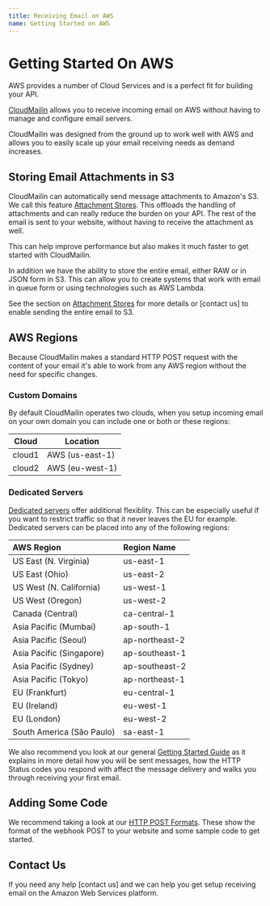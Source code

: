 ```yaml
---
title: Receiving Email on AWS
name: Getting Started on AWS
---
```


# Getting Started On AWS

AWS provides a number of Cloud Services and is a perfect fit for building your API.

[CloudMailin](http://www.cloudmailin.com) allows you to receive incoming email on AWS without having
to manage and configure email servers.

CloudMailin was designed from the ground up to work well with AWS and allows you to easily scale up
your email receiving needs as demand increases.

## Storing Email Attachments in S3

CloudMailin can automatically send message attachments to Amazon's S3. We call this feature
[Attachment Stores](/receiving_email/attachments/).
This offloads the handling of attachments and can really reduce the burden on your API.
The rest of the email is sent to your website, without having to receive the attachment as well.

This can help improve performance but also makes it much faster to get started with CloudMailin.

In addition we have the ability to store the entire email, either RAW or in JSON form in S3.
This can allow you to create systems that work with email in queue form or using technologies such
as AWS Lambda.

See the section on [Attachment Stores](/receiving_email/attachments/) for more details or
[contact us] to enable sending the entire email to S3.

## AWS Regions

Because CloudMailin makes a standard HTTP POST request with the content of your email it's able to
work from any AWS region without the need for specific changes.

### Custom Domains

By default CloudMailin operates two clouds, when you setup incoming email on your own domain you can
include one or both or these regions:

| Cloud  | Location                                      |
|--------|-----------------|
| cloud1 | AWS (us-east-1) |
| cloud2 | AWS (eu-west-1) |

### Dedicated Servers

[Dedicated servers](http://www.cloudmailin.com/plans) offer additional flexiblity.
This can be especially useful if you want to restrict traffic so that it never leaves the EU for
example. Dedicated servers can be placed into any of the following regions:

| AWS Region                | Region Name    |
|:--------------------------|:---------------|
| US East (N. Virginia)     | us-east-1      |
| US East (Ohio)            | us-east-2      |
| US West (N. California)   | us-west-1      |
| US West (Oregon)          | us-west-2      |
| Canada (Central)          | ca-central-1   |
| Asia Pacific (Mumbai)     | ap-south-1     |
| Asia Pacific (Seoul)      | ap-northeast-2 |
| Asia Pacific (Singapore)  | ap-southeast-1 |
| Asia Pacific (Sydney)     | ap-southeast-2 |
| Asia Pacific (Tokyo)      | ap-northeast-1 |
| EU (Frankfurt)            | eu-central-1   |
| EU (Ireland)              | eu-west-1      |
| EU (London)               | eu-west-2      |
| South America (São Paulo) | sa-east-1      |

We also recommend you look at our general [Getting Started Guide](/getting_started/) as it explains
in more detail how you will be sent messages, how the HTTP Status codes you respond with affect the
message delivery and walks you through receiving your first email.

## Adding Some Code

We recommend taking a look at our [HTTP POST Formats](/http_post_formats/). These show the format
of the webhook POST to your website and some sample code to get started.

## Contact Us
If you need any help [contact us] and we can help you
get setup receiving email on the Amazon Web Services platform.
